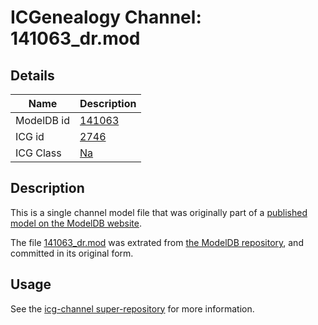 # ICGenealogy Channel: 141063\_dr.mod

## Details

Name | Description
---- | -----------
ModelDB id | [141063](http://senselab.med.yale.edu/ModelDB/ShowModel.cshtml?model=141063)
ICG id | [2746](http://icg.neurotheory.ox.ac.uk/channels/2/2746)
ICG Class | [Na](http://icg.neurotheory.ox.ac.uk/channels/2)

## Description

This is a single channel model file that was originally part of a [published model on the ModelDB website](http://senselab.med.yale.edu/mModelDB/ShowModel.cshtml?model=141063).

The file [141063\_dr.mod](141063_dr.mod) was extrated from [the ModelDB repository](http://senselab.med.yale.edu/ModelDB/ShowModel.cshtml?model=141063), and committed in its original form.

## Usage

See the [icg-channel super-repository](https://github.com/icgenealogy/icg-channels) for more information.